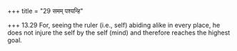 +++
title = "29 समम् पश्यन्हि"

+++
13.29 For, seeing the ruler (i.e., self) abiding alike in every place,
he does not injure the self by the self (mind) and therefore reaches the
highest goal.
